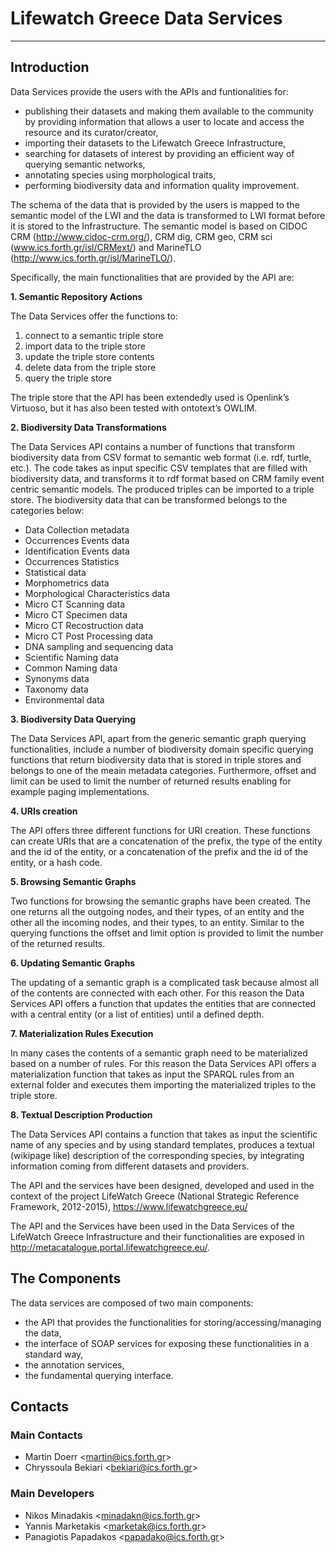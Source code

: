 # Lifewatch Greece Data Services
---
## Introduction

Data Services provide the users with the APIs and funtionalities for:
* publishing their datasets and making them available to the community by providing information that allows a user to locate and access the resource and its curator/creator,
* importing their datasets to the Lifewatch Greece Infrastructure,
* searching for datasets of interest by providing an efficient way of querying semantic networks,
* annotating species using morphological traits,
* performing biodiversity data and information quality improvement. 

The schema of the data that is provided by the users is mapped to the semantic model of the LWI and the data is transformed to LWI format before it is stored to the Infrastructure. The semantic model is based on CIDOC CRM (http://www.cidoc-crm.org/), CRM dig, CRM geo, CRM sci (www.ics.forth.gr/isl/CRMext/) and MarineTLO (http://www.ics.forth.gr/isl/MarineTLO/).

Specifically, the main functionalities that are provided by the API are:

**1. Semantic Repository Actions**

The Data Services offer the functions to:

1. connect to a semantic triple store
2. import data to the triple store
3. update the triple store contents
4. delete data from the triple store
5. query the triple store

  The triple store that the API has been extendedly used is Openlink’s Virtuoso, but it has also been tested with ontotext’s OWLIM.
  
**2. Biodiversity Data Transformations**

The Data Services API contains a number of functions that transform biodiversity data from CSV format to semantic web format (i.e. rdf, turtle, etc.). The code takes as input specific CSV templates that are filled with biodiversity data, and transforms it to rdf format based on CRM family event centric semantic models. The produced triples can be imported to a triple store. The biodiversity data that can be transformed belongs to the categories below:

* Data Collection metadata
* Occurrences Events data
* Identification Events data
* Occurrences Statistics 
* Statistical data
* Morphometrics data
* Morphological Characteristics data
* Micro CT Scanning data
* Micro CT Specimen data
* Micro CT Recostruction data
* Micro CT Post Processing data
* DNA sampling and sequencing data
* Scientific Naming data
* Common Naming data
* Synonyms data
* Taxonomy data
* Environmental data

**3. Biodiversity Data Querying**

The Data Services API, apart from the generic semantic graph querying functionalities, include a number of biodiversity domain specific querying functions that return biodiversity data that is stored in triple stores and belongs to one of the meain metadata categories. Furthermore, offset and limit can be used to limit the number of returned results enabling for example paging implementations.

**4. URIs creation**

The API offers three different functions for URI creation. These functions can create URIs that are a concatenation of the prefix, the type of the entity and the id of the entity, or a concatenation of the prefix and the id of the entity, or a hash code.

**5. Browsing Semantic Graphs**

Two functions for browsing the semantic graphs have been created. The one returns all the outgoing nodes, and their types, of an entity and the other all the incoming nodes, and their types, to an entity. Similar to the querying functions the offset and limit option is provided to limit the number of the returned results.

**6. Updating Semantic Graphs**

The updating of a semantic  graph is a complicated task because almost all of the contents are connected with each other. For this reason the Data Services API offers a function that updates the entities that are connected with a central entity (or a list of entities) until a defined depth.

**7. Materialization Rules Execution**

In many cases the contents of a semantic graph need to be materialized based on a number of rules. For this reason the Data Services API offers a materialization function that takes as input the SPARQL rules from an external folder and executes them importing the materialized triples to the triple store.

**8.	Textual Description Production**

The Data Services API contains a function that takes as input the scientific name of any species and by using standard templates, produces a textual (wikipage like) description of the corresponding species, by integrating information coming from different datasets and providers.

The API and the services have been designed, developed and used in the context of the project LifeWatch Greece (National Strategic Reference Framework, 2012-2015), https://www.lifewatchgreece.eu/

The API and the Services have been used in the Data Services of the LifeWatch Greece Infrastructure and their functionalities are exposed in http://metacatalogue.portal.lifewatchgreece.eu/.

## The Components

The data services are composed of two main components:
* the API that provides the functionalities for storing/accessing/managing the data, 
* the interface of SOAP services for exposing these functionalities in a standard way,
* the annotation services, 
* the fundamental querying interface.

## Contacts
### Main Contacts
*  Martin Doerr &lt;martin@ics.forth.gr&gt;
*  Chryssoula Bekiari &lt;bekiari@ics.forth.gr&gt;

### Main Developers
*  Nikos Minadakis &lt;minadakn@ics.forth.gr&gt;
*  Yannis Marketakis &lt;marketak@ics.forth.gr&gt;
*  Panagiotis Papadakos &lt;papadako@ics.forth.gr&gt;
